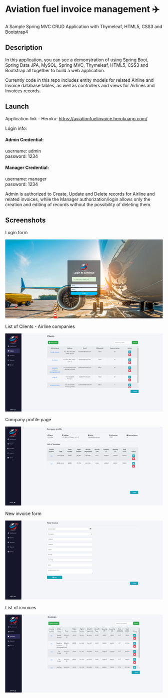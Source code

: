 # Aviation fuel invoice management ✈️

A Sample Spring MVC CRUD Application with Thymeleaf, HTML5, CSS3 and Bootstrap4

## Description

In this application, you can see a demonstration of using Spring Boot, Spring Data JPA, MySQL, Spring MVC, Thymeleaf, HTML5, CSS3 and Bootstrap 
all together to build a web application.

Currently code in this repo includes entity models for related Airline and Invoice database tables, as well as controllers and views for Airlines and Invoices records.

## Launch

Application link - Heroku: https://aviationfuelinvoice.herokuapp.com/

Login info:
#### Admin Credential:

username: admin  
password: 1234

#### Manager Credential:

username: manager  
password: 1234

Admin is authorized to Create, Update and Delete records for Airline and related invoices, 
while the Manager authorization/login allows only the creation and editing of records without the possibility of deleting them.

## Screenshots

Login form

![interface1](https://github.com/AsmirKopic/aviation-fuel-invoice/blob/master/screenshots/capture1.png)

List of Clients - Airline companies

![interface2](https://github.com/AsmirKopic/aviation-fuel-invoice/blob/master/screenshots/capture2.png)

Company profile page

![interface3](https://github.com/AsmirKopic/aviation-fuel-invoice/blob/master/screenshots/capture3.png)

New invoice form

![interface4](https://github.com/AsmirKopic/aviation-fuel-invoice/blob/master/screenshots/capture4.png)

List of invoices

![interface5](https://github.com/AsmirKopic/aviation-fuel-invoice/blob/master/screenshots/capture5.png)


